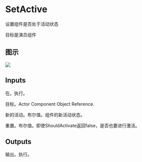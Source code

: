 # SetActive

设置组件是否处于活动状态

目标是演员组件

## 图示

![]($-20221218-18222508.png)

## Inputs

在。执行。

目标。Actor Component Object Reference.

新的活动。布尔值。组件的新活动状态。

重置。布尔值。即使ShouldActivate返回false，是否也要进行激活。 

## Outputs

输出。执行。

